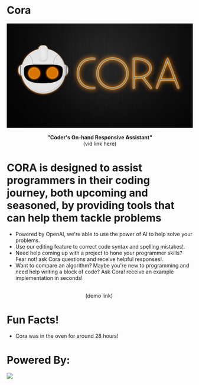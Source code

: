 # Cora
<p align="center">
  <img src="https://github.com/codebloodedlions/Cora/blob/master/cora_logo.png"/>
</p>

<p align="center"> 
  <b> "Coder's On-hand Responsive Assistant"</b>
  <br/>
  (vid link here)
</p>
  
# CORA is designed to assist programmers in their coding journey, both upcoming and seasoned, by providing tools that can help them tackle problems
- Powered by OpenAI, we're able to use the power of AI to help solve your problems.
- Use our editing feature to correct code syntax and spelling mistakes!.
- Need help coming up with a project to hone your programmer skills? Fear not! ask Cora questions and receive helpful responses!.
- Want to compare an algorithm? Maybe you're new to programming and need help writing a block of code? Ask Cora! receive an example implementation in seconds!

<p align="center">
  <br/>
  (demo link)
  <img src=""/>
</p>

# Fun Facts!
- Cora was in the oven for around 28 hours!


# Powered By:
<img src="https://ii.library.jhu.edu/wp-content/uploads/sites/31/2023/01/OpenAI-logo-1.jpg"/>
